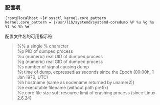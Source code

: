 ### 配置项
```console
[root@localhost ~]# sysctl kernel.core_pattern
kernel.core_pattern = |/usr/lib/systemd/systemd-coredump %P %u %g %s %t %c %h %e
```

配置文件名的可用指示符
>%%  a single % character  
%p  PID of dumped process  
%u  (numeric) real UID of dumped process  
%g  (numeric) real GID of dumped process  
%s  number of signal causing dump  
%t  time of dump, expressed as seconds since the Epoch (00:00h, 1 Jan 1970, UTC)  
%h  hostname (same as nodename returned by uname(2))  
%e  executable filename (without path prefix)  
%c  core file size soft resource limit of crashing process (since Linux 2.6.24)  


